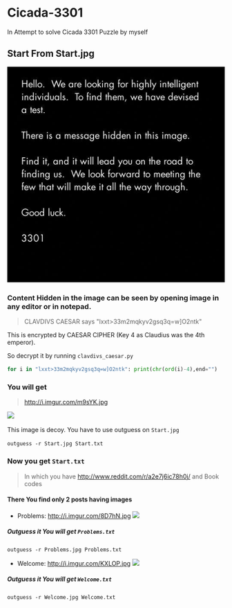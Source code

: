 # Cicada-3301
In Attempt to solve Cicada 3301 Puzzle by myself 

## Start From Start.jpg
![](Start.jpg)

### Content Hidden in the image can be seen by opening image in any editor or in notepad.
> CLAVDIVS CAESAR says "lxxt>33m2mqkyv2gsq3q=w]O2ntk"

This is encrypted by CAESAR CIPHER   (Key 4 as Claudius was the 4th emperor).

So decrypt it by running ` clavdivs_caesar.py ` 
```python
for i in "lxxt>33m2mqkyv2gsq3q=w]O2ntk": print(chr(ord(i)-4),end="")
```
### You will get
> http://i.imgur.com/m9sYK.jpg

![](http://i.imgur.com/m9sYK.jpg)

This image is decoy. You have to use outguess on `Start.jpg`

``` outguess -r Start.jpg Start.txt ```

### Now you get ` Start.txt `
>In which you have
http://www.reddit.com/r/a2e7j6ic78h0j/
and Book codes

#### There You find only 2 posts having images
* Problems: http://i.imgur.com/8D7hN.jpg
![](Problems.jpg)
##### Outguess it You will get ` Problems.txt `
``` outguess -r Problems.jpg Problems.txt ```

* Welcome: http://i.imgur.com/KXLOP.jpg
![](Welcome.jpg)
##### Outguess it You will get ` Welcome.txt `
``` outguess -r Welcome.jpg Welcome.txt ```
